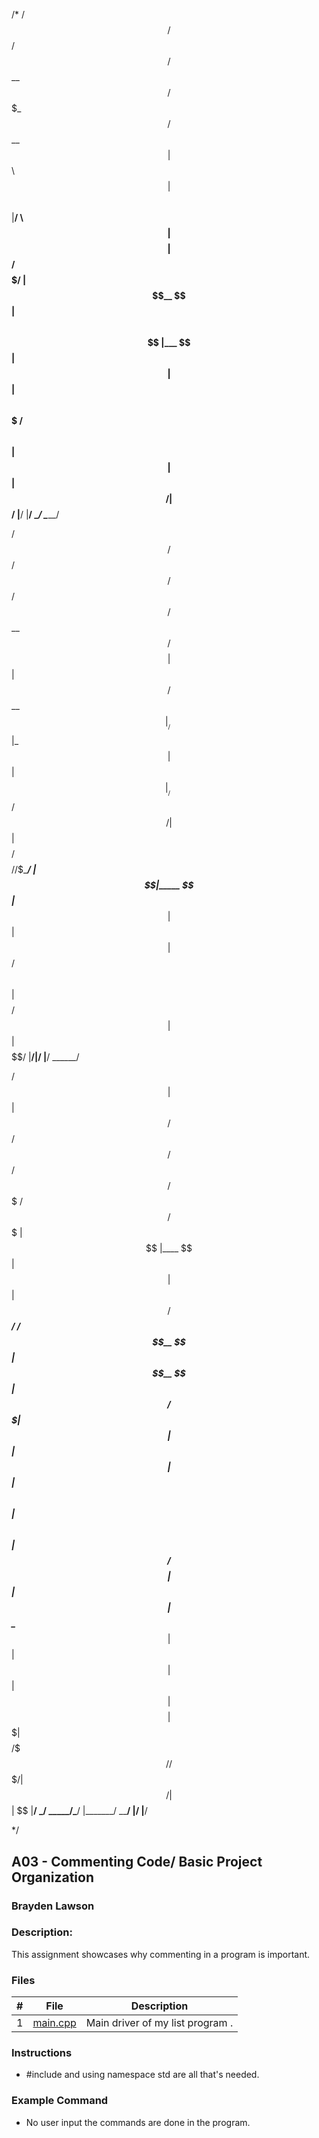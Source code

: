 /*
  /$$$$$$   /$$$$$$   /$$$$$$
 /$$__  $$ /$$$_  $$ /$$__  $$
| $$  \ $$| $$$$\ $$|__/  \ $$
| $$$$$$$$| $$ $$ $$   /$$$$$/
| $$__  $$| $$\ $$$$  |___  $$
| $$  | $$| $$ \ $$$ /$$  \ $$
| $$  | $$|  $$$$$$/|  $$$$$$/
|__/  |__/ \______/  \______/



  /$$$$$$    /$$ /$$   /$$  /$$$$$$
 /$$__  $$ /$$$$| $$  | $$ /$$__  $$
|__/  \ $$|_  $$| $$  | $$|__/  \ $$
  /$$$$$$/  | $$| $$$$$$$$   /$$$$$/
 /$$____/   | $$|_____  $$  |___  $$
| $$        | $$      | $$ /$$  \ $$
| $$$$$$$$ /$$$$$$    | $$|  $$$$$$/
|________/|______/    |__/ \______/



 /$$
| $$
| $$        /$$$$$$  /$$  /$$  /$$  /$$$$$$$  /$$$$$$  /$$$$$$$
| $$       |____  $$| $$ | $$ | $$ /$$_____/ /$$__  $$| $$__  $$
| $$        /$$$$$$$| $$ | $$ | $$|  $$$$$$ | $$  \ $$| $$  \ $$
| $$       /$$__  $$| $$ | $$ | $$ \____  $$| $$  | $$| $$  | $$
| $$$$$$$$|  $$$$$$$|  $$$$$/$$$$/ /$$$$$$$/|  $$$$$$/| $$  | $$
|________/ \_______/ \_____/\___/ |_______/  \______/ |__/  |__/



*/
## A03 - Commenting Code/ Basic Project Organization
### Brayden Lawson
### Description:

This assignment showcases why commenting in a program is important.

### Files

|   #   | File     | Description                      |
| :---: | -------- | -------------------------------- |
|   1   | [main.cpp](https://replit.com/@Brayden-LawsonL/Basic-Project-OrganizationCommenting-Code#main.cpp) | Main driver of my list program . |


### Instructions

- #include <iostream> and using namespace std are all that's needed.

### Example Command

- No user input the commands are done in the program.
